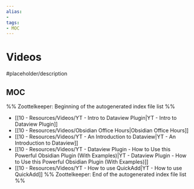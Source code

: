 ```yaml
---
alias:
- 
tags:
- MOC
---
```


# Videos

#placeholder/description 

## MOC

%% Zoottelkeeper: Beginning of the autogenerated index file list  %%
- [[10 - Resources/Videos/YT  - Intro to Dataview Plugin|YT  - Intro to Dataview Plugin]]
- [[10 - Resources/Videos/Obsidian Office Hours|Obsidian Office Hours]]
- [[10 - Resources/Videos/YT - An Introduction to Dataview|YT - An Introduction to Dataview]]
- [[10 - Resources/Videos/YT - Dataview Plugin - How to Use this Powerful Obsidian Plugin (With Examples)|YT - Dataview Plugin - How to Use this Powerful Obsidian Plugin (With Examples)]]
- [[10 - Resources/Videos/YT - How to use QuickAdd|YT - How to use QuickAdd]]
%% Zoottelkeeper: End of the autogenerated index file list  %%
